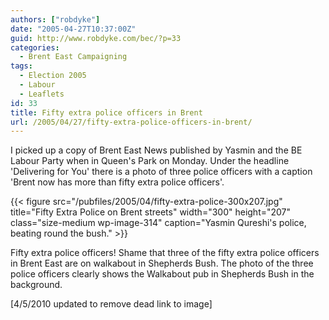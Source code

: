 ```yaml
---
authors: ["robdyke"]
date: "2005-04-27T10:37:00Z"
guid: http://www.robdyke.com/bec/?p=33
categories:
  - Brent East Campaigning
tags:
  - Election 2005
  - Labour
  - Leaflets
id: 33
title: Fifty extra police officers in Brent
url: /2005/04/27/fifty-extra-police-officers-in-brent/
---
```

I picked up a copy of Brent East News published by Yasmin and the BE Labour Party when in Queen's Park on Monday. Under the headline 'Delivering for You' there is a photo of three police officers with a caption 'Brent now has more than fifty extra police officers'.

{{< figure src="/pubfiles/2005/04/fifty-extra-police-300x207.jpg" title="Fifty Extra Police on Brent streets" width="300" height="207" class="size-medium wp-image-314" caption="Yasmin Qureshi's police, beating round the bush." >}}

Fifty extra police officers! Shame that three of the fifty extra police officers in Brent East are on walkabout in Shepherds Bush. The photo of the three police officers clearly shows the Walkabout pub in Shepherds Bush in the background.

[4/5/2010 updated to remove dead link to image]